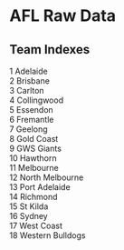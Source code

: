 # AFL Raw Data

## Team Indexes

1 Adelaide            
2 Brisbane            
3 Carlton             
4 Collingwood         
5 Essendon            
6 Fremantle           
7 Geelong             
8 Gold Coast          
9 GWS Giants          
10 Hawthorn            
11 Melbourne           
12 North Melbourne     
13 Port Adelaide       
14 Richmond            
15 St Kilda            
16 Sydney              
17 West Coast          
18 Western Bulldogs    
